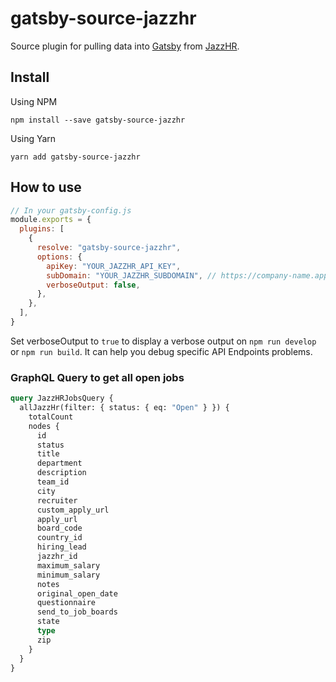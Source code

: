 # gatsby-source-jazzhr

Source plugin for pulling data into [Gatsby](https://github.com/gatsbyjs) from
[JazzHR](https://www.jazzhr.com).

## Install

Using NPM

```shell
npm install --save gatsby-source-jazzhr
```

Using Yarn

```shell
yarn add gatsby-source-jazzhr
```

## How to use

```javascript
// In your gatsby-config.js
module.exports = {
  plugins: [
    {
      resolve: "gatsby-source-jazzhr",
      options: {
        apiKey: "YOUR_JAZZHR_API_KEY",
        subDomain: "YOUR_JAZZHR_SUBDOMAIN", // https://company-name.applytojob.com
        verboseOutput: false,
      },
    },
  ],
}
```

Set verboseOutput to `true` to display a verbose output on `npm run develop` or `npm run build`. It can help you debug specific API Endpoints problems.

### GraphQL Query to get all open jobs

```graphql
query JazzHRJobsQuery {
  allJazzHr(filter: { status: { eq: "Open" } }) {
    totalCount
    nodes {
      id
      status
      title
      department
      description
      team_id
      city
      recruiter
      custom_apply_url
      apply_url
      board_code
      country_id
      hiring_lead
      jazzhr_id
      maximum_salary
      minimum_salary
      notes
      original_open_date
      questionnaire
      send_to_job_boards
      state
      type
      zip
    }
  }
}
```
